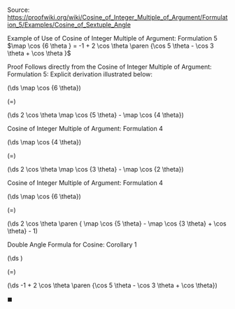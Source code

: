 # 

Source: https://proofwiki.org/wiki/Cosine_of_Integer_Multiple_of_Argument/Formulation_5/Examples/Cosine_of_Sextuple_Angle

Example of Use of Cosine of Integer Multiple of Argument: Formulation $5$
$\map \cos {6 \theta } = -1 + 2 \cos \theta \paren {\cos 5 \theta - \cos 3 \theta + \cos \theta }$


Proof
Follows directly from the Cosine of Integer Multiple of Argument: Formulation $5$:
Explicit derivation illustrated below:














\(\ds \map \cos {6 \theta}\)

\(=\)







\(\ds 2 \cos \theta \map \cos {5 \theta}  - \map \cos {4 \theta}\)





Cosine of Integer Multiple of Argument: Formulation $4$














\(\ds \map \cos {4 \theta}\)

\(=\)







\(\ds 2 \cos \theta \map \cos {3 \theta}  - \map \cos {2 \theta}\)





Cosine of Integer Multiple of Argument: Formulation $4$














\(\ds \map \cos {6 \theta}\)

\(=\)







\(\ds 2 \cos \theta \paren { \map \cos {5 \theta} - \map \cos {3 \theta} + \cos \theta} - 1\)





Double Angle Formula for Cosine: Corollary $1$














\(\ds \)

\(=\)







\(\ds -1 + 2 \cos \theta \paren {\cos 5 \theta - \cos 3 \theta + \cos \theta}\)









$\blacksquare$





